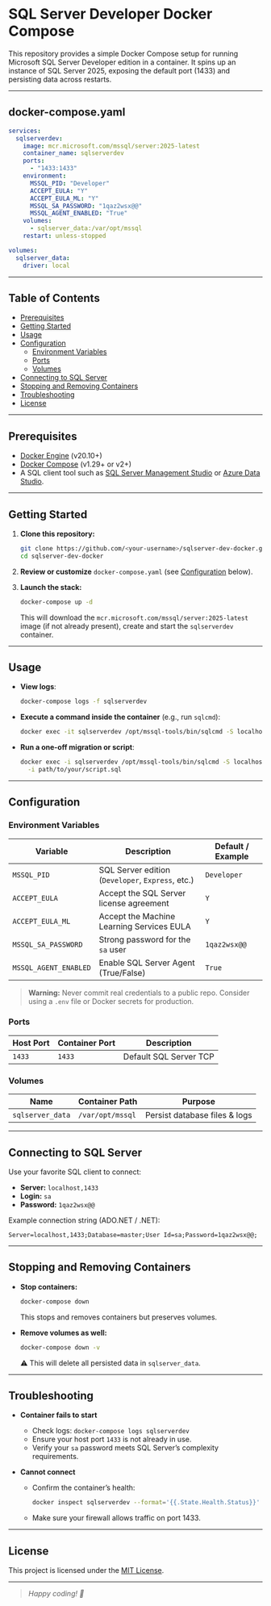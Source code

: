 # SQL Server Developer Docker Compose

This repository provides a simple Docker Compose setup for running Microsoft SQL Server Developer edition in a container. It spins up an instance of SQL Server 2025, exposing the default port (1433) and persisting data across restarts.

---

## docker-compose.yaml

```yaml
services:
  sqlserverdev:
    image: mcr.microsoft.com/mssql/server:2025-latest
    container_name: sqlserverdev
    ports:
      - "1433:1433"
    environment:
      MSSQL_PID: "Developer"
      ACCEPT_EULA: "Y"
      ACCEPT_EULA_ML: "Y"
      MSSQL_SA_PASSWORD: "1qaz2wsx@@"
      MSSQL_AGENT_ENABLED: "True"
    volumes:
      - sqlserver_data:/var/opt/mssql
    restart: unless-stopped

volumes:
  sqlserver_data:
    driver: local
```

---

## Table of Contents

- [Prerequisites](#prerequisites)
- [Getting Started](#getting-started)
- [Usage](#usage)
- [Configuration](#configuration)
  - [Environment Variables](#environment-variables)
  - [Ports](#ports)
  - [Volumes](#volumes)
- [Connecting to SQL Server](#connecting-to-sql-server)
- [Stopping and Removing Containers](#stopping-and-removing-containers)
- [Troubleshooting](#troubleshooting)
- [License](#license)

---

## Prerequisites

- [Docker Engine](https://docs.docker.com/engine/install/) (v20.10+)
- [Docker Compose](https://docs.docker.com/compose/install/) (v1.29+ or v2+)
- A SQL client tool such as [SQL Server Management Studio](https://learn.microsoft.com/en-us/sql/ssms/download-sql-server-management-studio-ssms) or [Azure Data Studio](https://learn.microsoft.com/en-us/sql/azure-data-studio/download-azure-data-studio).

---

## Getting Started

1. **Clone this repository:**

   ```bash
   git clone https://github.com/<your-username>/sqlserver-dev-docker.git
   cd sqlserver-dev-docker
   ```

2. **Review or customize** `docker-compose.yaml` (see [Configuration](#configuration) below).

3. **Launch the stack:**

   ```bash
   docker-compose up -d
   ```

   This will download the `mcr.microsoft.com/mssql/server:2025-latest` image (if not already present), create and start the `sqlserverdev` container.

---

## Usage

- **View logs**:

  ```bash
  docker-compose logs -f sqlserverdev
  ```

- **Execute a command inside the container** (e.g., run `sqlcmd`):

  ```bash
  docker exec -it sqlserverdev /opt/mssql-tools/bin/sqlcmd -S localhost -U SA -P "1qaz2wsx@@"
  ```

- **Run a one-off migration or script**:

  ```bash
  docker exec -i sqlserverdev /opt/mssql-tools/bin/sqlcmd -S localhost -U SA -P "1qaz2wsx@@" \
    -i path/to/your/script.sql
  ```

---

## Configuration

### Environment Variables

| Variable              | Description                                       | Default / Example |
| --------------------- | ------------------------------------------------- | ----------------- |
| `MSSQL_PID`           | SQL Server edition (`Developer`, `Express`, etc.) | `Developer`       |
| `ACCEPT_EULA`         | Accept the SQL Server license agreement           | `Y`               |
| `ACCEPT_EULA_ML`      | Accept the Machine Learning Services EULA         | `Y`               |
| `MSSQL_SA_PASSWORD`   | Strong password for the `sa` user                 | `1qaz2wsx@@`      |
| `MSSQL_AGENT_ENABLED` | Enable SQL Server Agent (True/False)              | `True`            |

> **Warning:** Never commit real credentials to a public repo. Consider using a `.env` file or Docker secrets for production.

### Ports

| Host Port | Container Port | Description            |
| --------- | -------------- | ---------------------- |
| `1433`    | `1433`         | Default SQL Server TCP |

### Volumes

| Name             | Container Path   | Purpose                       |
| ---------------- | ---------------- | ----------------------------- |
| `sqlserver_data` | `/var/opt/mssql` | Persist database files & logs |

---

## Connecting to SQL Server

Use your favorite SQL client to connect:

- **Server:** `localhost,1433`
- **Login:** `sa`
- **Password:** `1qaz2wsx@@`

Example connection string (ADO.NET / .NET):

```text
Server=localhost,1433;Database=master;User Id=sa;Password=1qaz2wsx@@;
```

---

## Stopping and Removing Containers

- **Stop containers:**

  ```bash
  docker-compose down
  ```

  This stops and removes containers but preserves volumes.

- **Remove volumes as well:**

  ```bash
  docker-compose down -v
  ```

  ⚠️ This will delete all persisted data in `sqlserver_data`.

---

## Troubleshooting

- **Container fails to start**

  - Check logs: `docker-compose logs sqlserverdev`
  - Ensure your host port `1433` is not already in use.
  - Verify your `sa` password meets SQL Server’s complexity requirements.

- **Cannot connect**

  - Confirm the container’s health:
    ```bash
    docker inspect sqlserverdev --format='{{.State.Health.Status}}'
    ```
  - Make sure your firewall allows traffic on port 1433.

---

## License

This project is licensed under the [MIT License](LICENSE).

---

> *Happy coding! 🎉*
